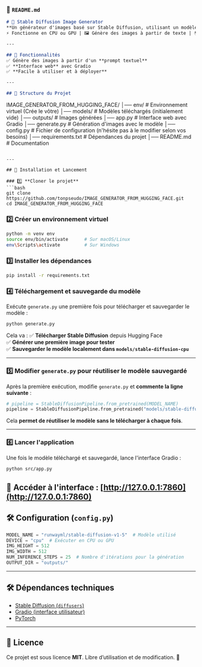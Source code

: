 ### 📄 **`README.md`**
```markdown
# 🎨 Stable Diffusion Image Generator
**Un générateur d'images basé sur Stable Diffusion, utilisant un modèle téléchargé en local.**  
⚡ Fonctionne en CPU ou GPU | 🖼️ Génère des images à partir de texte | 🌍 Interface Gradio interactive  

---

## 📌 Fonctionnalités
✅ Génère des images à partir d'un **prompt textuel**  
✅ **Interface web** avec Gradio  
✅ **Facile à utiliser et à déployer**  

---

## 📂 Structure du Projet
```
IMAGE_GENERATOR_FROM_HUGGING_FACE/
│── env/                  # Environnement virtuel (Crée le vôtre)
│── models/               # Modèles téléchargés (initialement vide)
│── outputs/              # Images générées
│── app.py                # Interface web avec Gradio
│── generate.py           # Génération d'images avec le modèle
│── config.py             # Fichier de configuration (n'hésite pas à le modifier selon vos besoins)
│── requirements.txt      # Dépendances du projet
│── README.md             # Documentation
```

---

## 🚀 Installation et Lancement

### 1️⃣ **Cloner le projet**
```bash
git clone https://github.com/tonpseudo/IMAGE_GENERATOR_FROM_HUGGING_FACE.git
cd IMAGE_GENERATOR_FROM_HUGGING_FACE
```

### 2️⃣ **Créer un environnement virtuel**
```bash
python -m venv env
source env/bin/activate      # Sur macOS/Linux
env\Scripts\activate         # Sur Windows
```

### 3️⃣ **Installer les dépendances**
```bash
pip install -r requirements.txt
```

### **4️⃣ Téléchargement et sauvegarde du modèle**
Exécute `generate.py` une première fois pour télécharger et sauvegarder le modèle :
```bash
python generate.py
```
Cela va :
✅ **Télécharger Stable Diffusion** depuis Hugging Face  
✅ **Générer une première image pour tester**  
✅ **Sauvegarder le modèle localement dans `models/stable-diffusion-cpu`**  

---

### **5️⃣ Modifier `generate.py` pour réutiliser le modèle sauvegardé**
Après la première exécution, modifie `generate.py` et **commente la ligne suivante** :
```python
# pipeline = StableDiffusionPipeline.from_pretrained(MODEL_NAME)
pipeline = StableDiffusionPipeline.from_pretrained("models/stable-diffusion-cpu")
```
Cela **permet de réutiliser le modèle sans le télécharger à chaque fois**.

---

### **6️⃣ Lancer l'application**
Une fois le modèle téléchargé et sauvegardé, lance l'interface Gradio :
```bash
python src/app.py
```
📌 **Accéder à l'interface** : [http://127.0.0.1:7860](http://127.0.0.1:7860)  
---

## 🛠️ Configuration (`config.py`)
```python
MODEL_NAME = "runwayml/stable-diffusion-v1-5"  # Modèle utilisé
DEVICE = "cpu"  # Exécuter en CPU ou GPU
IMG_HEIGHT = 512
IMG_WIDTH = 512
NUM_INFERENCE_STEPS = 25  # Nombre d'itérations pour la génération
OUTPUT_DIR = "outputs/"
```


---

## 🛠️ Dépendances techniques
- [Stable Diffusion (`diffusers`)](https://huggingface.co/docs/diffusers/index)
- [Gradio (interface utilisateur)](https://gradio.app)
- [PyTorch](https://pytorch.org/)

---


## 📜 Licence
Ce projet est sous licence **MIT**. Libre d’utilisation et de modification. 🚀  

```
